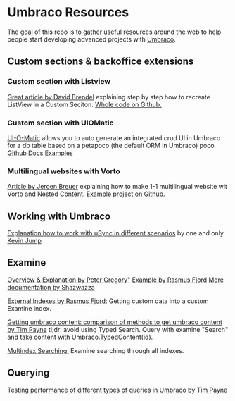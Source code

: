 # Umbraco Resources

The goal of this repo is to gather useful resources around the web to help people start developing advanced projects with [Umbraco](https://umbraco.com/).

## Custom sections & backoffice extensions

### Custom section with Listview
[Great article by David Brendel](https://24days.in/umbraco-cms/2015/custom-listview/) explaining step by step how to recreate ListView in a Custom Seciton. [Whole code on Github.](https://github.com/Mantus667/ListViewForCustomSection)

### Custom section with UIOMatic
[UI-O-Matic](https://our.umbraco.org/projects/developer-tools/ui-o-matic/) allows you to auto generate an integrated crud UI in Umbraco for a db table based on a petapoco (the default ORM in Umbraco) poco. 
[Github](https://github.com/TimGeyssens/UIOMatic)
[Docs](http://uiomatic.readthedocs.io/en/stable/)
[Examples](http://www.nibble.be/)


### Multilingual websites with Vorto
[Article by Jeroen Breuer](https://24days.in/umbraco-cms/2015/multilingual-vorto-nested-content/) explaining how to make 1-1 multilingual website wit Vorto and Nested Content. [Example project on Github.](https://github.com/jbreuer/1-1-multilingual-example)

## Working with Umbraco
[Explanation how to work with uSync in different scenarios](http://blog.jumoo.co.uk/2017/working-with-usync/) by one and only [Kevin Jump](https://twitter.com/kevinjump_)

## Examine 
[Overview & Explanation by Peter Gregory"](https://our.umbraco.org/documentation/reference/searching/examine/overview-explanation)
[Example by Rasmus Fjord](https://24days.in/umbraco-cms/2013/getting-started-with-examine/)
[More documentation by Shazwazza](https://github.com/Shazwazza/Examine/wiki)

[External Indexes by Rasmus Fjord:](https://24days.in/umbraco-cms/2016/custom-data-and-examine-searching/) Getting custom data into a custom Examine index.


[Getting umbraco content: comparison of methods to get umbraco content by Tim Payne](http://skrift.io/articles/archive/testing-the-performance-of-querying-umbraco/) tl;dr: avoid using Typed Search. Query with examine "Search" and take content with Umbraco.TypedContent(id).

[Multindex Searching:](https://bszyman.com/blog/multi-index-search-in-umbraco-using-examine) Examine searching through all indexes.

## Querying 
[Testing performance of different types of queries in Umbraco](http://skrift.io/articles/archive/testing-the-performance-of-querying-umbraco/) by [Tim Payne](https://twitter.com/attack_monkey) 
